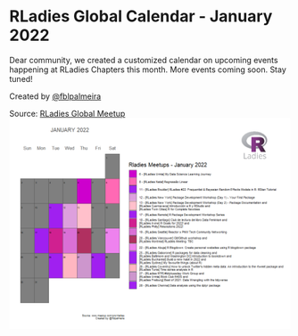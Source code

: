 # RLadies Global Calendar - January 2022

Dear community, we created a customized calendar on upcoming events happening at RLadies Chapters this month. More events coming soon. Stay tuned!

Created by [@fblpalmeira](https://twitter.com/fblpalmeira)

Source: [RLadies Global Meetup](https://www.meetup.com/pro/rladies)
<img src="rladies_calendar_jan2022_v2.png">
